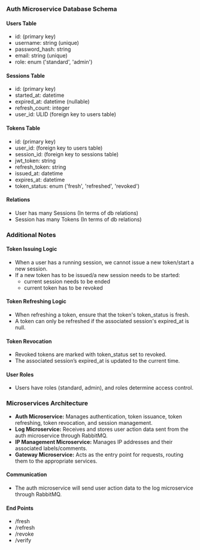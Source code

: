 ### Auth Microservice Database Schema

#### Users Table

- id: (primary key)
- username: string (unique)
- password_hash: string
- email: string (unique)
- role: enum ('standard', 'admin')

#### Sessions Table

- id: (primary key)
- started_at: datetime
- expired_at: datetime (nullable)
- refresh_count: integer
- user_id: ULID (foreign key to users table)

#### Tokens Table

- id: (primary key)
- user_id: (foreign key to users table)
- session_id: (foreign key to sessions table)
- jwt_token: string
- refresh_token: string
- issued_at: datetime
- expires_at: datetime
- token_status: enum ('fresh', 'refreshed', 'revoked')

#### Relations

- User has many Sessions (In terms of db relations)
- Session has many Tokens (In terms of db relations)

### Additional Notes

#### Token Issuing Logic

- When a user has a running session, we cannot issue a new token/start a new session.
- If a new token has to be issued/a new session needs to be started:
  - current session needs to be ended
  - current token has to be revoked

#### Token Refreshing Logic

- When refreshing a token, ensure that the token's token_status is fresh.
- A token can only be refreshed if the associated session's expired_at is null.

#### Token Revocation

- Revoked tokens are marked with token_status set to revoked.
- The associated session’s expired_at is updated to the current time.

#### User Roles

- Users have roles (standard, admin), and roles determine access control.

### Microservices Architecture

- **Auth Microservice:** Manages authentication, token issuance, token refreshing, token revocation, and session management.
- **Log Microservice:** Receives and stores user action data sent from the auth microservice through RabbitMQ.
- **IP Management Microservice:** Manages IP addresses and their associated labels/comments.
- **Gateway Microservice:** Acts as the entry point for requests, routing them to the appropriate services.

#### Communication

- The auth microservice will send user action data to the log microservice through RabbitMQ.

#### End Points

- /fresh
- /refresh
- /revoke
- /verify
